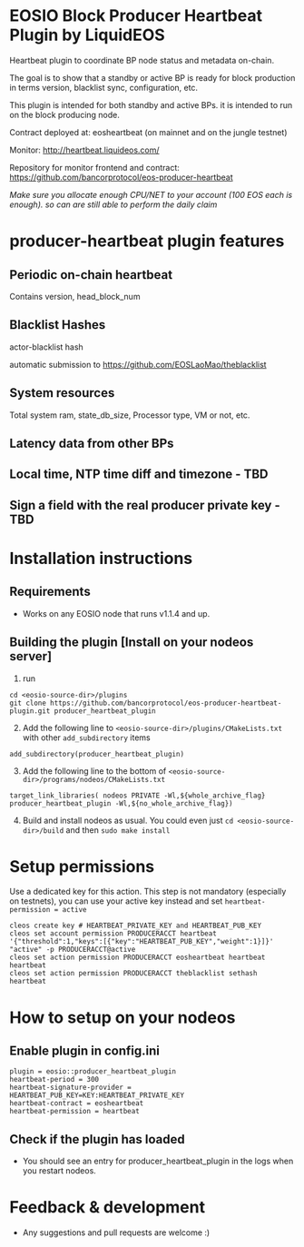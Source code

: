 # EOSIO Block Producer Heartbeat Plugin by LiquidEOS
Heartbeat plugin to coordinate BP node status and metadata on-chain. 

The goal is to show that a standby or active BP is ready for block production in terms version, blacklist sync, configuration, etc.

This plugin is intended for both standby and active BPs. it is intended to run on the block producing node.

Contract deployed at: eosheartbeat (on mainnet and on the jungle testnet)

Monitor: http://heartbeat.liquideos.com/

Repository for monitor frontend and contract: https://github.com/bancorprotocol/eos-producer-heartbeat

*Make sure you allocate enough CPU/NET to your account (100 EOS each is enough). so can are still able to perform the daily claim*

# producer-heartbeat plugin features
## Periodic on-chain heartbeat
Contains version, head_block_num

## Blacklist Hashes

actor-blacklist hash

automatic submission to https://github.com/EOSLaoMao/theblacklist

## System resources 
Total system ram, state_db_size, Processor type, VM or not, etc.

## Latency data from other BPs

## Local time, NTP time diff and timezone - TBD

## Sign a field with the real producer private key - TBD

# Installation instructions

## Requirements
- Works on any EOSIO node that runs v1.1.4 and up.

## Building the plugin [Install on your nodeos server]
1. run
  ```
  cd <eosio-source-dir>/plugins
  git clone https://github.com/bancorprotocol/eos-producer-heartbeat-plugin.git producer_heartbeat_plugin
  ```
2. Add the following line to `<eosio-source-dir>/plugins/CMakeLists.txt` with other `add_subdirectory` items
  ```
  add_subdirectory(producer_heartbeat_plugin)
  ```

3. Add the following line to the bottom of `<eosio-source-dir>/programs/nodeos/CMakeLists.txt`
  ```
  target_link_libraries( nodeos PRIVATE -Wl,${whole_archive_flag} producer_heartbeat_plugin -Wl,${no_whole_archive_flag})
  ```
4. Build and install nodeos as usual. You could even just `cd <eosio-source-dir>/build` and then `sudo make install`

# Setup permissions 
Use a dedicated key for this action. This step is not mandatory (especially on testnets), you can use your active key instead and set ```heartbeat-permission = active```

```
cleos create key # HEARTBEAT_PRIVATE_KEY and HEARTBEAT_PUB_KEY 
cleos set account permission PRODUCERACCT heartbeat '{"threshold":1,"keys":[{"key":"HEARTBEAT_PUB_KEY","weight":1}]}' "active" -p PRODUCERACCT@active
cleos set action permission PRODUCERACCT eosheartbeat heartbeat heartbeat
cleos set action permission PRODUCERACCT theblacklist sethash heartbeat
```
# How to setup on your nodeos

## Enable plugin in config.ini

```
plugin = eosio::producer_heartbeat_plugin
heartbeat-period = 300
heartbeat-signature-provider = HEARTBEAT_PUB_KEY=KEY:HEARTBEAT_PRIVATE_KEY
heartbeat-contract = eosheartbeat
heartbeat-permission = heartbeat
 ```
 
## Check if the plugin has loaded
- You should see an entry for producer_heartbeat_plugin in the logs when you restart nodeos. 

# Feedback & development
- Any suggestions and pull requests are welcome :)
